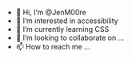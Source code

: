 - 👋 Hi, I’m @JenM00re
- 👀 I’m interested in accessibility
- 🌱 I’m currently learning CSS
- 💞️ I’m looking to collaborate on ...
- 📫 How to reach me ...

<!---
JenM00re/JenM00re is a ✨ special ✨ repository because its `README.md` (this file) appears on your GitHub profile.
You can click the Preview link to take a look at your changes.
--->
